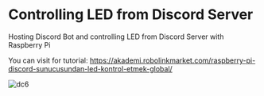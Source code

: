 # Controlling LED from Discord Server
Hosting Discord Bot and controlling LED from Discord Server with Raspberry Pi

You can visit for tutorial: https://akademi.robolinkmarket.com/raspberry-pi-discord-sunucusundan-led-kontrol-etmek-global/

![dc6](https://user-images.githubusercontent.com/81293327/112466085-7dbb0d00-8d76-11eb-8c88-a969e898515f.jpg)




